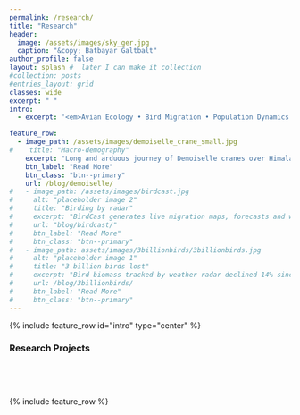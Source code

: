 ```yaml
---
permalink: /research/
title: "Research"
header:
  image: /assets/images/sky_ger.jpg
  caption: "&copy; Batbayar Galtbalt"
author_profile: false
layout: splash #  later I can make it collection
#collection: posts
#entries_layout: grid
classes: wide
excerpt: " "
intro: 
  - excerpt: '<em>Avian Ecology • Bird Migration • Population Dynamics • Quantitative Ecology</em>'

feature_row:
  - image_path: /assets/images/demoiselle_crane_small.jpg
#    title: "Macro-demography"
    excerpt: "Long and arduous journey of Demoiselle cranes over Himalayas"
    btn_label: "Read More"
    btn_class: "btn--primary"
    url: /blog/demoiselle/
#   - image_path: /assets/images/birdcast.jpg
#     alt: "placeholder image 2"
#     title: "Birding by radar"
#     excerpt: "BirdCast generates live migration maps, forecasts and warnings for conservation and public engagement."
#     url: "blog/birdcast/"
#     btn_label: "Read More"
#     btn_class: "btn--primary"
#   - image_path: assets/images/3billionbirds/3billionbirds.jpg
#     alt: "placeholder image 1"
#     title: "3 billion birds lost"
#     excerpt: "Bird biomass tracked by weather radar declined 14% since 2007. 1 in 4 birds have been lost since 1970. Published in journal Science"
#     url: /blog/3billionbirds/
#     btn_label: "Read More"
#     btn_class: "btn--primary"
---
```


{% include feature_row id="intro" type="center" %}

### Research Projects

<div style="height: 40px; margin-bottom: 20px;"></div>

{% include feature_row %}